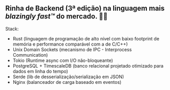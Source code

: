 ## Rinha de Backend (3ª edição) na linguagem mais _blazingly fast™_ do mercado. 🦀🔥

Stack:

- Rust (linguagem de programação de alto nível com baixo footprint de memória e performance comparável com a de C/C++)
- Unix Domain Sockets (mecanismo de IPC - Interprocess Communication)
- Tokio (Runtime async com I/O não-bloqueante)
- PostgreSQL + TimescaleDB (banco relacional projetado otimizado para dados em linha do tempo)
- Serde (lib de desserialização/serialização em JSON)
- Nginx (balanceador de carga baseado em eventos)
